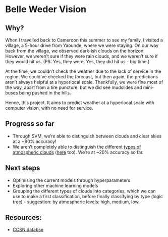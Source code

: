 # Belle Weder Vision
## Why?
When I travelled back to Cameroon this summer to see my family, I visited a village, a 5-hour drive from Yaounde, where we were staying. On our way back from the village, we observed dark-ish clouds on the horizon. However, we weren’t sure if they were rain clouds, and we weren’t sure if they would hit us. (PS: Yes, they were. Yes, they did hit us - big time.) 

At the time, we couldn’t check the weather due to the lack of service in the region. We could’ve checked the forecast, but then again, the predictions aren’t always helpful at a hyperlocal scale. Thankfully, we were fine most of the way, apart from a tire puncture, but we did see mudslides and mini-buses being pushed in the hills.

Hence, this project. It aims to predict weather at a hyperlocal scale with computer vision, with no need for service.

## Progress so far
- Through SVM, we’re able to distinguish between clouds and clear skies at a ~90% accuracy!
- We aren’t completely able to distinguish the different [types of atmospheric clouds](https://www.noaa.gov/jetstream/clouds/ten-basic-clouds) ([here](https://weather.metoffice.gov.uk/learn-about/weather/types-of-weather/clouds/cloud-names-classifications) too). We’re at ~20% accuracy so far.

## Next steps
- Optimising the current models through hyperparameters
- Exploring other machine learning models
- Grouping the different types of clouds into categories, which we can use to make a first classification, before finally classifying by type (logic tree) - suggestion: by atmospheric levels: high, medium, low.

## Resources:
- [CCSN databse](https://www.kaggle.com/datasets/mmichelli/cirrus-cumulus-stratus-nimbus-ccsn-database)

